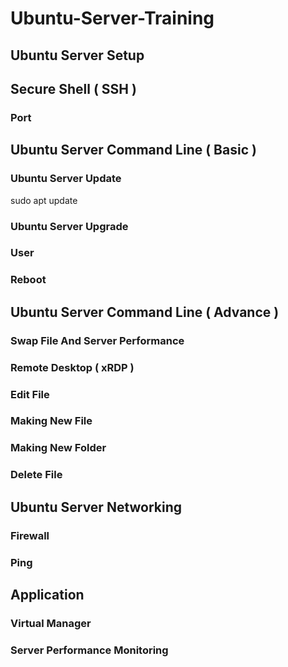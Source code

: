 # Ubuntu-Server-Training


## Ubuntu Server Setup


## Secure Shell ( SSH )
### Port

## Ubuntu Server Command Line ( Basic )
### Ubuntu Server Update
sudo apt update
### Ubuntu Server Upgrade
### User
### Reboot

## Ubuntu Server Command Line ( Advance )
### Swap File And Server Performance
### Remote Desktop ( xRDP )
### Edit File
### Making New File
### Making New Folder
### Delete File

## Ubuntu Server Networking
### Firewall
### Ping

## Application
### Virtual Manager
### Server Performance Monitoring
